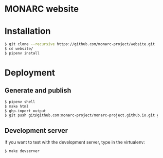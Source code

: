 MONARC website
==============

# Installation

```bash
$ git clone --recursive https://github.com/monarc-project/website.git
$ cd website/
$ pipenv install
```

# Deployment

## Generate and publish

```bash
$ pipenv shell
$ make html
$ ghp-import output
$ git push git@github.com:monarc-project/monarc-project.github.io.git gh-pages:master -f
```

## Development server

If you want to test with the development server, type in the virtualenv:

```bash
$ make devserver
```
